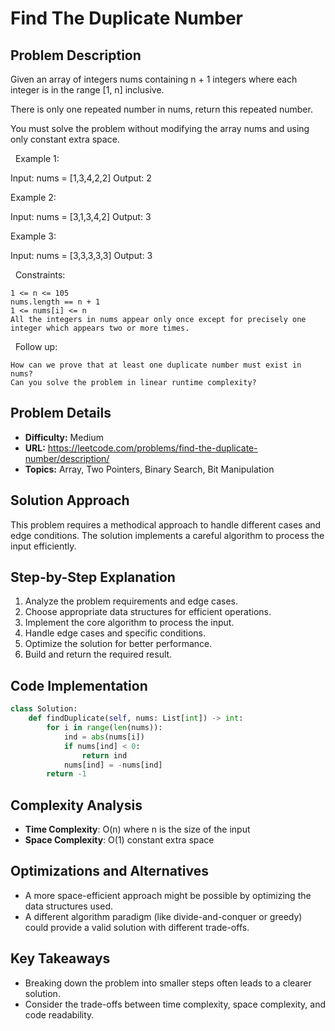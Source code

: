 # Find The Duplicate Number

## Problem Description

Given an array of integers nums containing n + 1 integers where each integer is in the range [1, n] inclusive.

There is only one repeated number in nums, return this repeated number.

You must solve the problem without modifying the array nums and using only constant extra space.

 
Example 1:


Input: nums = [1,3,4,2,2]
Output: 2


Example 2:


Input: nums = [3,1,3,4,2]
Output: 3


Example 3:


Input: nums = [3,3,3,3,3]
Output: 3

 
Constraints:


	1 <= n <= 105
	nums.length == n + 1
	1 <= nums[i] <= n
	All the integers in nums appear only once except for precisely one integer which appears two or more times.


 
Follow up:


	How can we prove that at least one duplicate number must exist in nums?
	Can you solve the problem in linear runtime complexity?

## Problem Details

- **Difficulty:** Medium
- **URL:** https://leetcode.com/problems/find-the-duplicate-number/description/
- **Topics:** Array, Two Pointers, Binary Search, Bit Manipulation

## Solution Approach

This problem requires a methodical approach to handle different cases and edge conditions. The solution implements a careful algorithm to process the input efficiently.

## Step-by-Step Explanation

1. Analyze the problem requirements and edge cases.
2. Choose appropriate data structures for efficient operations.
3. Implement the core algorithm to process the input.
4. Handle edge cases and specific conditions.
5. Optimize the solution for better performance.
6. Build and return the required result.

## Code Implementation

```python
class Solution:
    def findDuplicate(self, nums: List[int]) -> int:
        for i in range(len(nums)):
            ind = abs(nums[i])
            if nums[ind] < 0:
                return ind
            nums[ind] = -nums[ind]
        return -1
```

## Complexity Analysis

- **Time Complexity**: O(n) where n is the size of the input
- **Space Complexity**: O(1) constant extra space

## Optimizations and Alternatives

- A more space-efficient approach might be possible by optimizing the data structures used.
- A different algorithm paradigm (like divide-and-conquer or greedy) could provide a valid solution with different trade-offs.


## Key Takeaways

- Breaking down the problem into smaller steps often leads to a clearer solution.
- Consider the trade-offs between time complexity, space complexity, and code readability.

